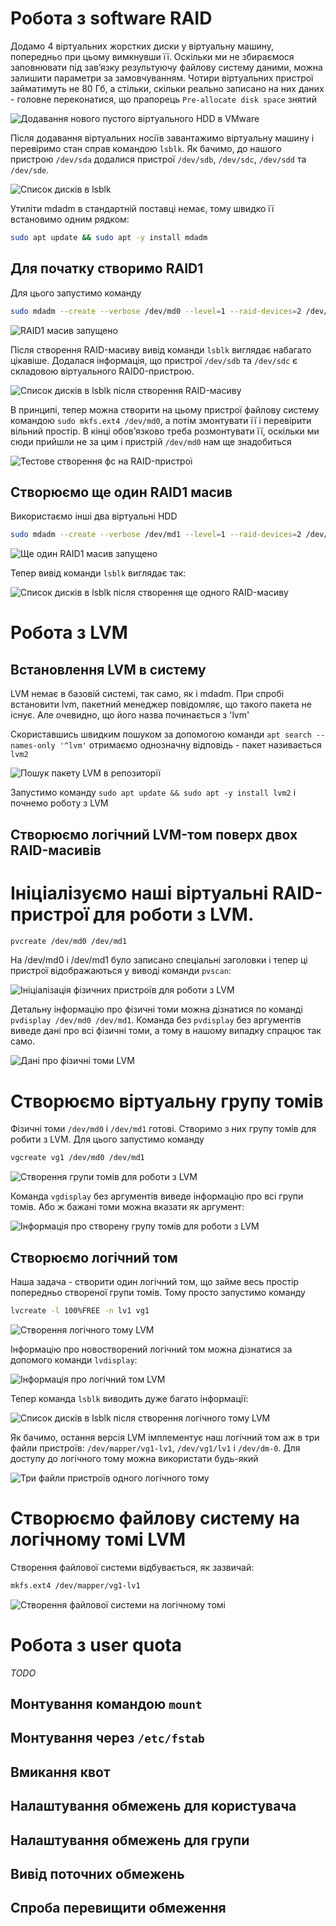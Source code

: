 # Робота з software RAID
Додамо 4 віртуальних жорстких диски у віртуальну машину, попередньо при цьому вимкнувши її. Оскільки ми не збираємося заповнювати під завʼязку результуючу файлову систему даними, можна залишити параметри за замовчуванням. Чотири віртуальних пристрої займатимуть не 80 Гб, а стільки, скільки реально записано на них даних - головне переконатися, що прапорець `Pre-allocate disk space` знятий

![Додавання нового пустого віртуального HDD в VMware](wm_new_hdd.png)

Після додавання віртуальних носіїв завантажимо віртуальну машину і перевіримо стан справ командою `lsblk`. Як бачимо, до нашого пристрою `/dev/sda` додалися пристрої `/dev/sdb`, `/dev/sdc`, `/dev/sdd` та `/dev/sde`.

![Список дисків в lsblk](lsblk.png)

Утиліти mdadm в стандартній поставці немає, тому швидко її встановимо одним рядком:
```bash
sudo apt update && sudo apt -y install mdadm
```

## Для початку створимо RAID1
Для цього запустимо команду
```bash
sudo mdadm --create --verbose /dev/md0 --level=1 --raid-devices=2 /dev/sdb /dev/sdc
```

![RAID1 масив запущено](md0-started.png)

Після створення RAID-масиву вивід команди `lsblk` виглядає набагато цікавіше. Додалася інформація, що пристрої `/dev/sdb` та `/dev/sdc` є складовою віртуального RAID0-пристрою.

![Список дисків в lsblk після створення RAID-масиву](lsblk-md0.png)

В принципі, тепер можна створити на цьому пристрої файлову систему командою `sudo mkfs.ext4 /dev/md0`, а потім змонтувати її і перевірити вільний простір. В кінці обовʼязково треба розмонтувати її, оскільки ми сюди прийшли не за цим і пристрій `/dev/md0` нам ще знадобиться

![Тестове створення фс на RAID-пристрої](ext4-test.png)

## Створюємо ще один RAID1 масив
Використаємо інші два віртуальні HDD
```bash
sudo mdadm --create --verbose /dev/md1 --level=1 --raid-devices=2 /dev/sdd /dev/sde
```
![Ще один RAID1 масив запущено](md1-started.png)

Тепер вивід команди `lsblk` виглядає так:

![Список дисків в lsblk після створення ще одного RAID-масиву](lsblk-md1.png)

# Робота з LVM
## Встановлення LVM в систему
LVM немає в базовій системі, так само, як і mdadm. При спробі встановити lvm, пакетний менеджер повідомляє, що такого пакета не існує. Але очевидно, що його назва починається з 'lvm'

Скориставшись швидким пошуком за допомогою команди `apt search --names-only '^lvm'` отримаємо однозначну відповідь - пакет називається `lvm2`

![Пошук пакету LVM в репозиторії](lvm-apt-search.png)

Запустимо команду `sudo apt update && sudo apt -y install lvm2` і почнемо роботу з LVM

## Створюємо логічний LVM-том поверх двох RAID-масивів
# Ініціалізуємо наші віртуальні RAID-пристрої для роботи з LVM.
```bash
pvcreate /dev/md0 /dev/md1
```
На /dev/md0 і /dev/md1 було записано спеціальні заголовки і тепер ці пристрої відображаються у виводі команди `pvscan`:

![Ініціалізація фізичних пристроїв для роботи з LVM](pvcreate.png)

Детальну інформацію про фізичні томи можна дізнатися по команді `pvdisplay /dev/md0 /dev/md1`. Команда без `pvdisplay` без аргументів виведе дані про всі фізичні томи, а тому в нашому випадку спрацює так само.

![Дані про фізичні томи LVM](pvdisplay.png)

# Створюємо віртуальну групу томів
Фізичні томи `/dev/md0` і `/dev/md1` готові. Створимо з них групу томів для робити з LVM. Для цього запустимо команду
```bash
vgcreate vg1 /dev/md0 /dev/md1
```

![Створення групи томів для роботи з LVM](vgcreate.png)

Команда `vgdisplay` без аргументів виведе інформацію про всі групи томів. Або ж бажані томи можна вказати як аргумент:

![Інформація про створену групу томів для роботи з LVM](vgdisplay.png)

## Створюємо логічний том
Наша задача - створити один логічний том, що займе весь простір попередньо створеної групи томів. Тому просто запустимо команду
```bash
lvcreate -l 100%FREE -n lv1 vg1
```

![Створення логічного тому LVM](lvcreate.png)

Інформацію про новостворений логічний том можна дізнатися за допомого команди `lvdisplay`:

![Інформація про логічний том LVM](lvdisplay.png)

Тепер команда `lsblk` виводить дуже багато інформації:

![Список дисків в lsblk після створення логічного тому LVM](lsblk-lv1.png)

Як бачимо, остання версія LVM імплементує наш логічний том аж в три файли пристроїв: `/dev/mapper/vg1-lv1`, `/dev/vg1/lv1` і `/dev/dm-0`. Для доступу до логічного тому можна використати будь-який

![Три файли пристроїв одного логічного тому](readlink.png)

# Створюємо файлову систему на логічному томі LVM
Створення файлової системи відбувається, як зазвичай:
```bash
mkfs.ext4 /dev/mapper/vg1-lv1
```

![Створення файлової системи на логічному томі](mkfs-lv1.png)

# Робота з user quota
*TODO*
## Монтування командою `mount`
## Монтування через `/etc/fstab`
## Вмикання квот
## Налаштування обмежень для користувача
## Налаштування обмежень для групи
## Вивід поточних обмежень
## Спроба перевищити обмеження
